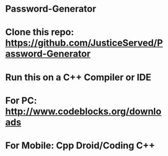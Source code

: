 # Password-Generator
# Clone this repo: https://github.com/JusticeServed/Password-Generator
# Run this on a C++ Compiler or IDE
# For PC: http://www.codeblocks.org/downloads
# For Mobile: Cpp Droid/Coding C++
